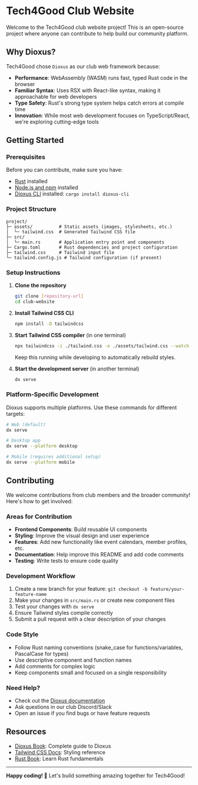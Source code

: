 # Tech4Good Club Website

Welcome to the Tech4Good club website project! This is an open-source project where anyone can contribute to help build our community platform.

## Why Dioxus?

Tech4Good chose `Dioxus` as our club web framework because:
- **Performance**: WebAssembly (WASM) runs fast, typed Rust code in the browser
- **Familiar Syntax**: Uses RSX with React-like syntax, making it approachable for web developers
- **Type Safety**: Rust's strong type system helps catch errors at compile time
- **Innovation**: While most web development focuses on TypeScript/React, we're exploring cutting-edge tools

## Getting Started

### Prerequisites

Before you can contribute, make sure you have:
- [Rust](https://rustup.rs/) installed
- [Node.js and npm](https://docs.npmjs.com/downloading-and-installing-node-js-and-npm) installed
- [Dioxus CLI](https://dioxuslabs.com/learn/0.5/getting_started) installed: `cargo install dioxus-cli`

### Project Structure

```
project/
├─ assets/          # Static assets (images, stylesheets, etc.)
│  └─ tailwind.css  # Generated Tailwind CSS file
├─ src/
│  └─ main.rs       # Application entry point and components
├─ Cargo.toml       # Rust dependencies and project configuration
├─ tailwind.css     # Tailwind input file
└─ tailwind.config.js # Tailwind configuration (if present)
```

### Setup Instructions

1. **Clone the repository**
   ```bash
   git clone [repository-url]
   cd club-website
   ```

2. **Install Tailwind CSS CLI**
   ```bash
   npm install -D tailwindcss
   ```

3. **Start Tailwind CSS compiler** (in one terminal)
   ```bash
   npx tailwindcss -i ./tailwind.css -o ./assets/tailwind.css --watch
   ```
   Keep this running while developing to automatically rebuild styles.

4. **Start the development server** (in another terminal)
   ```bash
   dx serve
   ```

### Platform-Specific Development

Dioxus supports multiple platforms. Use these commands for different targets:

```bash
# Web (default)
dx serve

# Desktop app
dx serve --platform desktop

# Mobile (requires additional setup)
dx serve --platform mobile
```

## Contributing

We welcome contributions from club members and the broader community! Here's how to get involved:

### Areas for Contribution

- **Frontend Components**: Build reusable UI components
- **Styling**: Improve the visual design and user experience
- **Features**: Add new functionality like event calendars, member profiles, etc.
- **Documentation**: Help improve this README and add code comments
- **Testing**: Write tests to ensure code quality

### Development Workflow

1. Create a new branch for your feature: `git checkout -b feature/your-feature-name`
2. Make your changes in `src/main.rs` or create new component files
3. Test your changes with `dx serve`
4. Ensure Tailwind styles compile correctly
5. Submit a pull request with a clear description of your changes

### Code Style

- Follow Rust naming conventions (snake_case for functions/variables, PascalCase for types)
- Use descriptive component and function names
- Add comments for complex logic
- Keep components small and focused on a single responsibility

### Need Help?

- Check out the [Dioxus documentation](https://dioxuslabs.com/learn/0.5/)
- Ask questions in our club Discord/Slack
- Open an issue if you find bugs or have feature requests

## Resources

- [Dioxus Book](https://dioxuslabs.com/learn/0.5/): Complete guide to Dioxus
- [Tailwind CSS Docs](https://tailwindcss.com/docs): Styling reference
- [Rust Book](https://doc.rust-lang.org/book/): Learn Rust fundamentals

---

**Happy coding! 🚀** Let's build something amazing together for Tech4Good!
